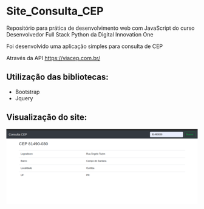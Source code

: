 # Site_Consulta_CEP
Repositório para prática de desenvolvimento web com JavaScript do curso Desenvolvedor Full Stack Python da Digital Innovation One

Foi desenvolvido uma aplicação simples para consulta de CEP

Através da API https://viacep.com.br/

## Utilização das bibliotecas:

  - Bootstrap
  - Jquery

## Visualização do site:
![Alt Text](https://github.com/renatogual/Curso_Javascript/raw/screenshots/img/appcep.png)



